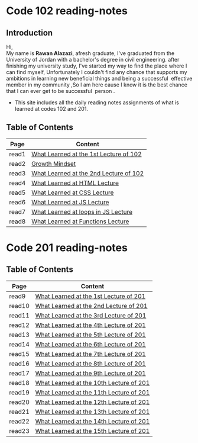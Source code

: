 
# Code 102 reading-notes

## Introduction


Hi,  
My name is **Rawan Alazazi**, afresh graduate,
I've graduated from the University of Jordan with a bachelor's degree in civil engineering. 
after finishing my university study, I've started my way to 
find the place where I can find myself, Unfortunately I couldn't find any chance that supports my ambitions in learning new beneficial things and being a successful  effective member in my community ,So I am here cause I know it is the best chance that I can ever get to be successful  person .   
 - This site includes all the daily reading notes assignments of what is learned at codes 102 and 201.


   


## Table of Contents     

| Page      |   Content  |
| ----------- | ------------|
| read1    |[What Learned at the 1st Lecture of 102](read1.md)       |
| read2   | [Growth Mindset](read2.md)        |
| read3  |  [What Learned at the 2nd Lecture of 102](read3.md)       |
| read4  |  [What Learned at HTML Lecture](read4.md)       |
| read5  |  [What Learned at CSS Lecture](read5.md)       |
| read6  |  [What Learned at JS Lecture](read6.md)       |
| read7  |  [What Learned at loops in JS Lecture](read7.md)       |
| read8  |  [What Learned at Functions Lecture](read8.md)       |

# Code 201 reading-notes      
 

## Table of Contents 

| Page      |   Content  |
| ----------- | ------------|
| read9    |[What Learned at the 1st Lecture of 201](read9.md)       |
| read10   | [What Learned at the 2nd Lecture of 201](read10.md)        |
| read11  |  [What Learned at the 3rd Lecture of 201](read11.md)       |
| read12  |  [What Learned at the 4th Lecture of 201](read12.md)       |
| read13  |  [What Learned at the 5th Lecture of 201](read13.md)       |
| read14  |  [What Learned at the 6th Lecture of 201](read14.md)       |
| read15  |  [What Learned at the 7th Lecture of 201](read15.md)       |
| read16  |  [What Learned at the 8th Lecture of 201](read16.md)       |
| read17  |  [What Learned at the 9th Lecture of 201](read17.md)       |
| read18  |  [What Learned at the 10th Lecture of 201](read18.md)       |
| read19  |  [What Learned at the 11th Lecture of 201](read19.md)       |
| read20  |  [What Learned at the 12th Lecture of 201](read20.md)       |
| read21  |  [What Learned at the 13th Lecture of 201](read21.md)       |
| read22  |  [What Learned at the 14th Lecture of 201](read22.md)       |
| read23  |  [What Learned at the 15th Lecture of 201](read23.md)       |
